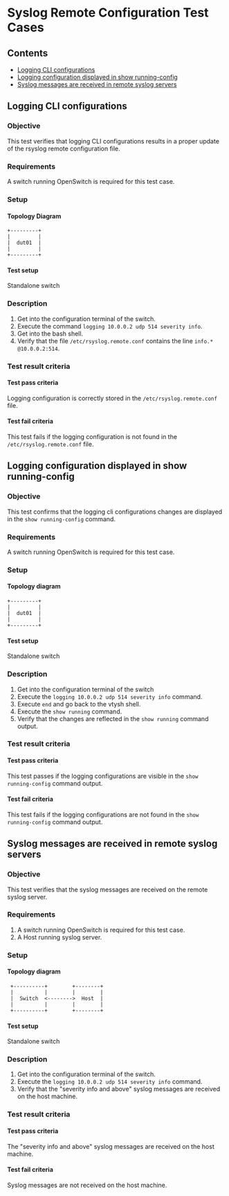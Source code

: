 # Syslog Remote Configuration Test Cases

## Contents
- [Logging CLI configurations](#logging-cli-configurations)
- [Logging configuration displayed in show running-config](#logging-configuration-displayed-in-show-running-config)
- [Syslog messages are received in remote syslog servers](#syslog-messages-are-received-in-remote-syslog-servers)

## Logging CLI configurations

### Objective
This test verifies that logging CLI configurations results in a proper update of the rsyslog remote configuration file.

### Requirements
A switch running OpenSwitch is required for this test case.

### Setup
#### Topology Diagram

```ditaa
+---------+
|         |
|  dut01  |
|         |
+---------+

```
#### Test setup
Standalone switch

### Description

1. Get into the configuration terminal of the switch.
2. Execute the command `logging 10.0.0.2 udp 514 severity info`.
3. Get into the bash shell.
4. Verify that the file `/etc/rsyslog.remote.conf` contains the line `info.* @10.0.0.2:514`.

### Test result criteria
#### Test pass criteria
Logging configuration is correctly stored in the `/etc/rsyslog.remote.conf` file.

#### Test fail criteria
This test fails if the logging configuration is not found in the `/etc/rsyslog.remote.conf` file.

## Logging configuration displayed in show running-config
### Objective
This test confirms that the logging cli configurations changes are displayed in the `show running-config` command.

### Requirements
A switch running OpenSwitch is required for this test case.

### Setup
#### Topology diagram

```ditaa
+---------+
|         |
|  dut01  |
|         |
+---------+

```
#### Test setup
Standalone switch

### Description

1. Get into the configuration terminal of the switch
2. Execute the `logging 10.0.0.2 udp 514 severity info` command.
3. Execute `end` and go back to the vtysh shell.
4. Execute the `show running` command.
5. Verify that the changes are reflected in the `show running` command output.

### Test result criteria
#### Test pass criteria
This test passes if the logging configurations are visible in the `show running-config` command output.

#### Test fail criteria
This test fails if the logging configurations are not found in the `show running-config` command output.

## Syslog messages are received in remote syslog servers
### Objective
This test verifies that the syslog messages are received on the remote syslog server.

### Requirements
1. A switch running OpenSwitch is required for this test case.
2. A Host running syslog server.

### Setup
#### Topology diagram
```ditaa
 +----------+        +--------+
 |          |        |        |
 |  Switch  <-------->  Host  |
 |          |        |        |
 +----------+        +--------+

```
#### Test setup
Standalone switch

### Description

1. Get into the configuration terminal of the switch.
2. Execute the `logging 10.0.0.2 udp 514 severity info` command.
3. Verify that the "severity info and above" syslog messages are received on the host machine.

### Test result criteria
#### Test pass criteria
The "severity info and above" syslog messages are received on the host machine.

#### Test fail criteria
Syslog messages are not received on the host machine.

